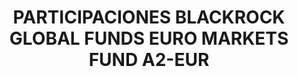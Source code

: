 ---
layout: asset
title: PARTICIPACIONES BLACKROCK GLOBAL FUNDS EURO MARKETS FUND A2-EUR
isin: LU0093502762
---